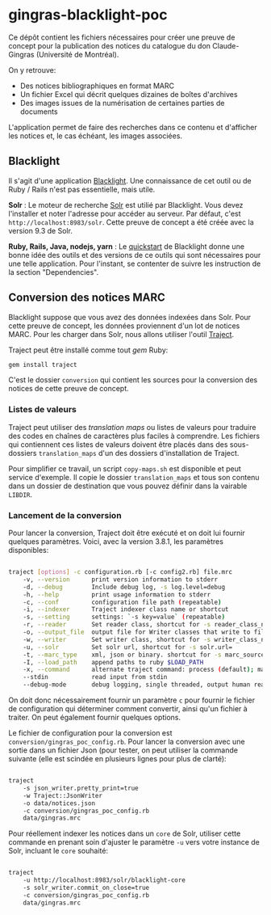 # gingras-blacklight-poc

Ce dépôt contient les fichiers nécessaires pour créer une preuve de concept pour la publication des notices du catalogue du don Claude-Gingras (Université de Montréal).

On y retrouve:

- Des notices bibliographiques en format MARC
- Un fichier Excel qui décrit quelques dizaines de boîtes d'archives
- Des images issues de la numérisation de certaines parties de documents

L'application permet de faire des recherches dans ce contenu et d'afficher les notices et, le cas échéant, les images associées.

## Blacklight

Il s'agit d'une application [Blacklight](http://projectblacklight.org). Une connaissance de cet outil ou de Ruby / Rails n'est pas essentielle, mais utile.

**Solr**
: Le moteur de recherche [Solr](https://solr.apache.org/guide/solr/latest/deployment-guide/installing-solr.html) est utilié par Blacklight. Vous devez l'installer et noter l'adresse pour accéder au serveur. Par défaut, c'est `http://localhost:8983/solr`. Cette preuve de concept a été créée avec la version 9.3 de Solr.

**Ruby, Rails, Java, nodejs, yarn**
: Le [quickstart](https://github.com/projectblacklight/blacklight/wiki/Quickstart#dependencies) de Blacklight donne une bonne idée des outils et des versions de ce outils qui sont nécessaires pour une telle application. Pour l'instant, se contenter de suivre les instruction de la section "Dependencies".

## Conversion des notices MARC

Blacklight suppose que vous avez des données indexées dans Solr. Pour cette preuve de concept, les données proviennent d'un lot de notices MARC. Pour les charger dans Solr, nous allons utiliser l'outil [Traject](https://github.com/traject/traject/tree/master).

Traject peut être installé comme tout *gem* Ruby:

```bash
gem install traject
```

C'est le dossier `conversion` qui contient les sources pour la conversion des notices de cette preuve de concept.

### Listes de valeurs

Traject peut utiliser des *translation maps* ou listes de valeurs pour traduire des codes en chaînes de caractères plus faciles à comprendre. Les fichiers qui contiennent ces listes de valeurs doivent être placés dans des sous-dossiers `translation_maps` d'un des dossiers d'installation de Traject.

Pour simplifier ce travail, un script `copy-maps.sh` est disponible et peut service d'exemple. Il copie le dossier `translation_maps` et tous son contenu dans un dossier de destination que vous pouvez définir dans la vairable `LIBDIR`.

### Lancement de la conversion

Pour lancer la conversion, Traject doit être exécuté et on doit lui fournir quelques paramètres. Voici, avec la version 3.8.1, les paramètres disponibles:

```bash

traject [options] -c configuration.rb [-c config2.rb] file.mrc
    -v, --version      print version information to stderr
    -d, --debug        Include debug log, -s log.level=debug
    -h, --help         print usage information to stderr
    -c, --conf         configuration file path (repeatable)
    -i, --indexer      Traject indexer class name or shortcut
    -s, --setting      settings: `-s key=value` (repeatable)
    -r, --reader       Set reader class, shortcut for -s reader_class_name=
    -o, --output_file  output file for Writer classes that write to files
    -w, --writer       Set writer class, shortcut for -s writer_class_name=
    -u, --solr         Set solr url, shortcut for -s solr.url=
    -t, --marc_type    xml, json or binary. shortcut for -s marc_source.type=
    -I, --load_path    append paths to ruby $LOAD_PATH
    -x, --command      alternate traject command: process (default); marcout; commit
    --stdin            read input from stdin
    --debug-mode       debug logging, single threaded, output human readable hashes


```

On doit donc nécessairement fournir un paramètre `c` pour fournir le fichier de configuration qui déterminer comment convertir, ainsi qu'un fichier à traiter. On peut également fournir quelques options.

Le fichier de configuration pour la conversion est `conversion/gingras_poc_config.rb`. Pour lancer la conversion avec une sortie dans un fichier Json (pour tester, on peut utiliser la commande suivante (elle est scindée en plusieurs lignes pour plus de clarté):

```bash

traject
    -s json_writer.pretty_print=true
    -w Traject::JsonWriter
    -o data/notices.json
    -c conversion/gingras_poc_config.rb
    data/gingras.mrc

```

Pour réellement indexer les notices dans un `core` de Solr, utiliser cette commande en prenant soin d'ajuster le paramètre `-u` vers votre instance de Solr, incluant le `core` souhaité:

```bash

traject
    -u http://localhost:8983/solr/blacklight-core
    -s solr_writer.commit_on_close=true
    -c conversion/gingras_poc_config.rb
    data/gingras.mrc

```